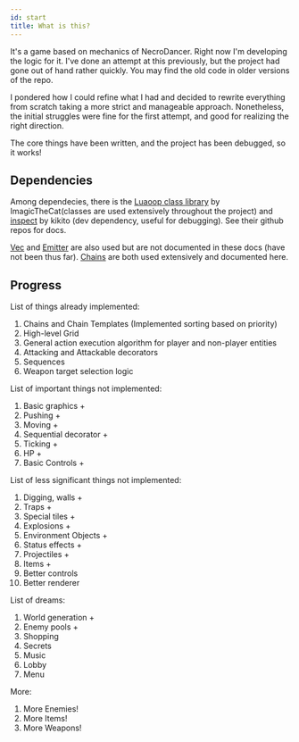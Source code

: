 ```yaml
---
id: start
title: What is this?
---
```


It's a game based on mechanics of NecroDancer. Right now I'm developing the logic for it. I've done an attempt at this previously, but the project had gone out of hand rather quickly. You may find the old code in older versions of the repo.

I pondered how I could refine what I had and decided to rewrite everything from scratch taking a more strict and manageable approach. Nonetheless, the initial struggles were fine for the first attempt, and good for realizing the right direction.

The core things have been written, and the project has been debugged, so it works!

## Dependencies

Among dependecies, there is the [Luaoop class library](https://github.com/ImagicTheCat/Luaoop) by ImagicTheCat(classes are used extensively throughout the project) and [inspect](https://github.com/kikito/inspect.lua) by kikito (dev dependency, useful for debugging). See their github repos for docs.

[Vec](https://github.com/AntonC9018/Dungeon-Hopper/blob/master/lib/vec.lua) and [Emitter](https://github.com/AntonC9018/lua-event-emitter) are also used but are not documented in these docs (have not been thus far). [Chains](https://antonc9018.github.io/Dungeon-Hopper-Docs/docs/chains) are both used extensively and documented here.

## Progress

List of things already implemented:
1. Chains and Chain Templates (Implemented sorting based on priority)
2. High-level Grid
3. General action execution algorithm for player and non-player entities
4. Attacking and Attackable decorators
5. Sequences
6. Weapon target selection logic

List of important things not implemented:
1. Basic graphics +
2. Pushing +
3. Moving +
4. Sequential decorator +
5. Ticking +
6. HP +
6. Basic Controls +

List of less significant things not implemented:
1. Digging, walls +
2. Traps +
3. Special tiles +
4. Explosions + 
5. Environment Objects +
6. Status effects +
7. Projectiles +
8. Items +
10. Better controls
9. Better renderer

List of dreams:
1. World generation +
2. Enemy pools +
3. Shopping
4. Secrets
5. Music
6. Lobby
7. Menu

More:
1. More Enemies!
2. More Items!
3. More Weapons!






